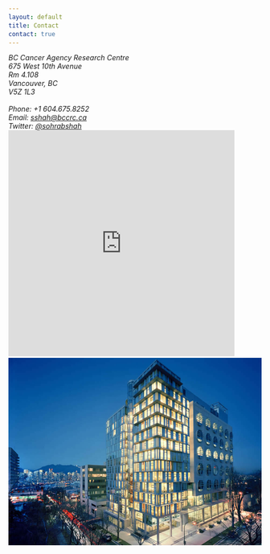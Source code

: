 ```yaml
---
layout: default
title: Contact
contact: true
---
```

<div class="row">
    <div class="col-md-6">
        <address>
            BC Cancer Agency Research Centre<br>
            675 West 10th Avenue<br>
            Rm 4.108<br>
            Vancouver, BC<br>
            V5Z 1L3<br>
            <br>
            Phone: +1 604.675.8252<br>
            Email: <a href="mailto:sshah@bccrc.ca">sshah@bccrc.ca</a> <br> 
	    Twitter: <a href="#" onclick='window.open("https://twitter.com/sohrabshah");return false;'> @sohrabshah</a>
        </address>
    </div>
    <div class="col-md-6">
        <iframe class="pull-right" src="https://www.google.com/maps/embed?pb=!1m18!1m12!1m3!1d2603.7237273648043!2d-123.12166164812054!3d49.26268218000623!2m3!1f0!2f0!3f0!3m2!1i1024!2i768!4f13.1!3m3!1m2!1s0x548673c2cb8966bf%3A0x8120a7e52adbc3f2!2sBC+Cancer+Research+Centre!5e0!3m2!1sen!2sca!4v1499907753719" width="450" height="450" frameborder="0" style="border:0" allowfullscreen></iframe>
    </div>
</div>
<div class="bigspacer"></div>
<div class="row">
	<div class="col-md-12">
        <img class="pull-left" src="/assets/images/BCCRC.jpg">
    </div>
</div>
